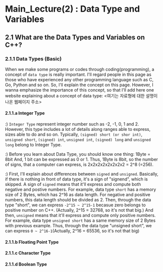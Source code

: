 # Main_Lecture(2) : Data Type and Variables
## 2.1 What are the Data Types and Variables on C++?

### 2.1.1 Data Types (Basic)
When we make some programs or codes through coding(programming), a concept of `data type` is really important. I'll regard people in this page as those who have experienced any other programming language such as C, Go, Python and so on. So, I'll explain the concept on this page. However, I wanna emphasize the importance of this concept, so that I'll add here one website explaining about a concept of data type: <여기는 자료형에 대한 설명이 나온 웹페이지 주소>  


#### 2.1.1.a Integer Type 
:) `Integer Type` represent integer number such as -2, -1, 0, 1 and 2. However, this type includes a lot of details along ranges able to express, sizes able to do and so on. Typically, `(signed) short (or shor int)`, `unsigned short`, `(signed) int`, `unsigned int`, `(signed) long` and `unsigned long` belong to Integer Type.  


:) Before you learn about Data Type, you should know one thing: 1Byte = 8bit And, 1 bit can be expressed as 0 or 1. Thus, 1Byte is 8bit, so the number of signs, that a computer can express, is 2x2x2x2x2x2x2x2 = 2^8 (=256).  


:) First, I'll explain about differences between `signed` and `unsigned`. Basically, if there is nothing in front of data type, it's a sign of "signend", which is skipped. A sign of `signed` means that it'll express and compute both negative and postive numbers. For example, data type `short` has a memory size of 2 Bytes, which has 2^16 as data length. For negative and positive numbers, this data length should be divided as 2. Then, through the data type "short", we can express `-2^15 ~ 2^15-1` becasue zero belongs to positive number on C++. (Actually,  2^15 = 32768, so it's not that big.) And then, `unsigned` means that it'll express and compute only positive numbers. For example, data type `unsigned short` has a same memory size of 2 Bytes with previous example. Thus, through the data type "unsigned short", we can express `0 ~ 2^16-1`(Actually, 2^16 = 65536, so it's not that big)



#### 2.1.1.b Floating Point Type



#### 2.1.1.c Character Type



#### 2.1.1.d Boolean Type
